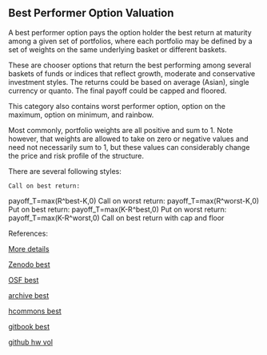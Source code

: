 ## Best Performer Option Valuation
   
A best performer option pays the option holder the best return at maturity among a given set of portfolios, where each portfolio may be defined by a set of weights on the same underlying basket or different baskets.

These are chooser options that return the best performing among several baskets of funds or indices that reflect growth, moderate and conservative investment styles. The returns could be based on average (Asian), single currency or quanto. The final payoff could be capped and floored.

This category also contains worst performer option, option on the maximum, option on minimum, and rainbow.

Most commonly, portfolio weights are all positive and sum to 1. Note however, that weights are allowed to take on zero or negative values and need not necessarily sum to 1, but these values can considerably change the price and risk profile of the structure.

There are several following styles:

	Call on best return: 
payoff_T=max⁡(R^best-K,0)
	Call on worst return: 
payoff_T=max⁡(R^worst-K,0)
	Put on best return: 
payoff_T=max⁡(K-R^best,0)
	Put on worst return: 
payoff_T=max⁡(K-R^worst,0)
	Call on best return with cap and floor
 

 


References:
   
[More details](./EqPerform-17.pdf)   

   
[Zenodo best](https://zenodo.org/record/6480269#.YpPdu8PMKUk)
   
[OSF best](https://osf.io/7pzms/download)

[archive best](https://ia903403.us.archive.org/15/items/eq-perform-17/EqPerform-archive.pdf) 

[hcommons best](https://hcommons.org/deposits/download/hc:38524/CONTENT/eqperform-17.pdf) 

[gitbook best](https://deripricing.gitbook.io/best-of-option-pricing/)

[github hw vol](https://github.com/timxiao1203/HullWhiteVolatilityCalibration)